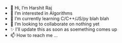 - 👋 Hi, I’m Harshit Raj
- 👀 I’m interested in Algorithms
- 🌱 I’m currently learning C/C++/JS/py blah blah
- 💞️ I’m looking to collaborate on nothing yet
- ✨ I'll update this as soon as soemething comes up
- 📫 How to reach me ...

<!---
1-Harshit/1-Harshit is a ✨ special ✨ repository because its `README.md` (this file) appears on your GitHub profile.
You can click the Preview link to take a look at your changes.
--->
